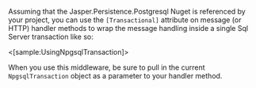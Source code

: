 <!--title:Postgresql Transaction Middleware-->

Assuming that the Jasper.Persistence.Postgresql Nuget is referenced by your project, you can use the `[Transactional]` attribute on message (or HTTP) handler methods to wrap the message handling inside
a single Sql Server transaction like so:

<[sample:UsingNpgsqlTransaction]>

When you use this middleware, be sure to pull in the current `NpgsqlTransaction` object as a parameter to your handler method.